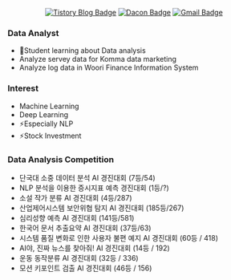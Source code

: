 <!--
**136ha/136ha** is a ✨ _special_ ✨ repository because its `README.md` (this file) appears on your GitHub profile.

Here are some ideas to get you started:

- 🔭 I’m currently working on ...
- 🌱 I’m currently learning ...
- 👯 I’m looking to collaborate on ...
- 🤔 I’m looking for help with ...
- 💬 Ask me about ...
- 📫 How to reach me: ...
- 😄 Pronouns: ...
- ⚡ Fun fact: ...
-->


<div align=center>

[![Tistory Blog Badge](http://img.shields.io/badge/-Tistory%20blog-black?style=flat-square&logo=tistory&link=https://tfrecord.tistory.com/)](https://tfrecord.tistory.com/) 
[![Dacon Badge](https://img.shields.io/badge/-Dacon-blue?style=flat-square&logo=dacon&logoColor=white&link=https://https://dacon.io/myprofile/406888/home/)](https://dacon.io/myprofile/406888/home/)
[![Gmail Badge](https://img.shields.io/badge/-Gmail-d14836?style=flat-square&logo=Gmail&logoColor=white&link=mailto:requests.selenium@gmail.com)](mailto:requests.selenium@gmail.com)
</div>

### Data Analyst
- 🌱Student learning about Data analysis
- Analyze servey data for Komma data marketing
- Analyze log data in Woori Finance Information System

</div>
</div>

### Interest
- Machine Learning
- Deep Learning
- ⚡Especially NLP
- ⚡Stock Investment

</div>
</div>

### Data Analysis Competition
- 단국대 소중 데이터 분석 AI 경진대회 (7등/54)
- NLP 분석을 이용한 증시지표 예측 경진대회 (1등/?)
- 소설 작가 분류 AI 경진대회 (4등/287)
- 산업제어시스템 보안위협 탐지 AI 경진대회 (185등/267)
- 심리성향 예측 AI 경진대회 (141등/581)
- 한국어 문서 추출요약 AI 경진대회 (37등/63)
- 시스템 품질 변화로 인한 사용자 불편 예지 AI 경진대회 (60등 / 418)
- AI야, 진짜 뉴스를 찾아줘! AI 경진대회 (14등 / 192)
- 운동 동작분류 AI 경진대회 (32등 / 336)
- 모션 키포인트 검출 AI 경진대회 (46등 / 156)
